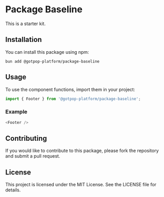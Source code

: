 # Package Baseline

This is a starter kit.

## Installation

You can install this package using npm:

```
bun add @gotpop-platform/package-baseline
```

## Usage

To use the component functions, import them in your project:

```typescript
import { Footer } from '@gotpop-platform/package-baseline';
```

### Example

```typescript
<Footer />
```

## Contributing

If you would like to contribute to this package, please fork the repository and submit a pull request.

## License

This project is licensed under the MIT License. See the LICENSE file for details.